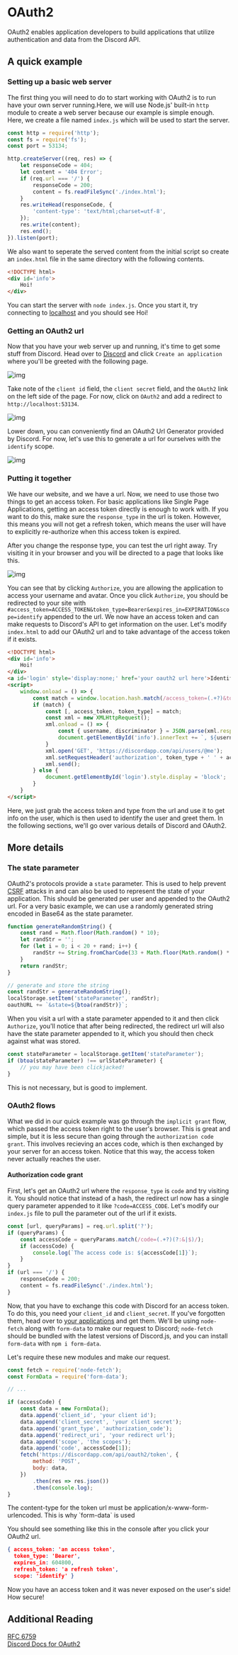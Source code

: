 # OAuth2 

OAuth2 enables application developers to build applications that utilize authentication and data from the Discord API.

## A quick example

###  Setting up a basic web server

The first thing you will need to do to start working with OAuth2 is to run have your own server running.Here, we will use Node.js' built-in `http` module to create a web server because our example is simple enough. Here, we create a file named `index.js` which will be used to start the server.

```js
const http = require('http');
const fs = require('fs');
const port = 53134;

http.createServer((req, res) => {
	let responseCode = 404;
	let content = '404 Error';
	if (req.url === '/') {
		responseCode = 200;
		content = fs.readFileSync('./index.html');
	}
	res.writeHead(responseCode, {
		'content-type': 'text/html;charset=utf-8',
	});
	res.write(content);
	res.end();
}).listen(port);
```

We also want to seperate the served content from the initial script so create an `index.html` file in the same directory with the following contents.

```html
<!DOCTYPE html>
<div id='info'>
    Hoi!
</div>
```

You can start the server with `node index.js`. Once you start it, try connecting to [localhost](http://localhost:53134) and you should see Hoi!

### Getting an OAuth2 url

Now that you have your web server up and running, it's time to get some stuff from Discord. Head over to [Discord](https://discordapp.com/developers/applications/) and click `Create an application` where you'll be greeted with the following page.

![img](/assets/img/1ch98sm.png)

Take note of the `client id` field, the `client secret` field, and the `OAuth2` link on the left side of the page. For now, click on `OAuth2` and add a redirect to `http://localhost:53134`.

![img](/assets/img/9fejia2.png)

Lower down, you can conveniently find an OAuth2 Url Generator provided by Discord. For now, let's use this to generate a url for ourselves with the `identify` scope.

![img](/assets/img/18e2dwi.png)

### Putting it together

We have our website, and we have a url. Now, we need to use those two things to get an access token. For basic applications like Single Page Applications, getting an access token directly is enough to work with. If you want to do this, make sure the `response_type` in the url is token. However, this means you will not get a refresh token, which means the user will have to explicitly re-authorize when this access token is expired.

After you change the response type, you can test the url right away. Try visiting it in your browser and you will be directed to a page that looks like this.

![img](/assets/img/49jali8.png)

You can see that by clicking `Authorize`, you are allowing the application to access your username and avatar. Once you click `Authorize`, you should be redirected to your site with `#access_token=ACCESS_TOKEN&token_type=Bearer&expires_in=EXPIRATION&scope=identify` appended to the url. We now have an access token and can make requests to Discord's API to get information on the user. Let's modify `index.html` to add our OAuth2 url and to take advantage of the access token if it exists.

```html
<!DOCTYPE html>
<div id='info'>
	Hoi!
</div>
<a id='login' style='display:none;' href='your oauth2 url here'>Identify Yourself</a>
<script>
	window.onload = () => {
		const match = window.location.hash.match(/access_token=(.+?)&token_type=(.+?)(?:&|$)/);
		if (match) {
			const [, access_token, token_type] = match;
			const xml = new XMLHttpRequest();
			xml.onload = () => {
				const { username, discriminator } = JSON.parse(xml.response);
				document.getElementById('info').innerText += `, ${username}#${discriminator}`;
			}
			xml.open('GET', 'https://discordapp.com/api/users/@me');   
			xml.setRequestHeader('authorization', token_type + ' ' + access_token);
			xml.send();
		} else {
			document.getElementById('login').style.display = 'block';
		}
	}
</script>
```

Here, we just grab the access token and type from the url and use it to get info on the user, which is then used to identify the user and greet them. In the following sections, we'll go over various details of Discord and OAuth2.

## More details

### The state parameter 

OAuth2's protocols provide a `state` parameter. This is used to help prevent [CSRF](https://en.wikipedia.org/wiki/Cross-site_request_forgery) attacks in and can also be used to represent the state of your application. This should be generated per user and appended to the OAuth2 url. For a very basic example, we can use a randomly generated string encoded in Base64 as the state parameter.

```js
function generateRandomString() {
	const rand = Math.floor(Math.random() * 10);
	let randStr = '';
	for (let i = 0; i < 20 + rand; i++) {
		randStr += String.fromCharCode(33 + Math.floor(Math.random() * 94));
	}
	return randStr;
}

// generate and store the string
const randStr = generateRandomString();
localStorage.setItem('stateParameter', randStr);
oauthURL += `&state=${btoa(randStr)}`;
```

When you visit a url with a state parameter appended to it and then click `Authorize`, you'll notice that after being redirected, the redirect url will also have the state parameter appended to it, which you should then check against what was stored.

```js
const stateParameter = localStorage.getItem('stateParameter');
if (btoa(stateParameter) !== urlStateParameter) {
	// you may have been clickjacked!
}
```

This is not necessary, but is good to implement.

### OAuth2 flows

What we did in our quick example was go through the `implicit grant` flow, which passed the access token right to the user's browser. This is great and simple, but it is less secure than going through the `authorization code grant`. This involves recieving an acces code, which is then exchanged by your server for an access token. Notice that this way, the access token never actually reaches the user.

#### Authorization code grant

First, let's get an OAuth2 url where the `response_type` is `code` and try visiting it. You should notice that instead of a hash, the redirect url now has
a single query parameter appended to it like `?code=ACCESS_CODE`. Let's modify our `index.js` file to pull the parameter out of the url if it exists.

```js
const [url, queryParams] = req.url.split('?');
if (queryParams) {
	const accessCode = queryParams.match(/code=(.+?)(?:&|$)/);
	if (accessCode) {
		console.log(`The access code is: ${accessCode[1]}`);
	}
}
if (url === '/') {
	responseCode = 200;
	content = fs.readFileSync('./index.html');
}
```

Now, that you have to exchange this code with Discord for an access token. To do this, you need your `client_id` and `client_secret`. If you've forgotten them, head over to [your applications](https://discordapp.com/developers/applications) and get them. We'll be using `node-fetch` along with `form-data` to make our request to Discord; `node-fetch` should be bundled with the latest versions of Discord.js, and you can install `form-data` with `npm i form-data`.

Let's require these new modules and make our request.

```js
const fetch = require('node-fetch');
const FormData = require('form-data');

// ...

if (accessCode) {
	const data = new FormData();
	data.append('client_id', 'your client id');
	data.append('client_secret', 'your client secret');
	data.append('grant_type', 'authorization_code');
	data.append('redirect_uri', 'your redirect url');
	data.append('scope', 'the scopes');
	data.append('code', accessCode[1]);
	fetch('https://discordapp.com/api/oauth2/token', {
		method: 'POST',
		body: data,
	})
		.then(res => res.json())
		.then(console.log);
}
```

<p class="warning">The content-type for the token url must be application/x-www-form-urlencoded. This is why `form-data` is used</p>

You should see something like this in the console after you click your OAuth2 url.

```json
{ access_token: 'an access token',
  token_type: 'Bearer',
  expires_in: 604800,
  refresh_token: 'a refresh token',
  scope: 'identify' }
```

Now you have an access token and it was never exposed on the user's side! How secure!

## Additional Reading

[RFC 6759](https://tools.ietf.org/html/rfc6749)  
[Discord Docs for OAuth2](https://discordapp.com/developers/docs/topics/oauth2)